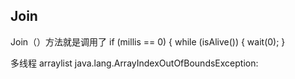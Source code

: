 ## Join
Join（）方法就是调用了
if (millis == 0) {
            while (isAlive()) {
                wait(0);
            }
            
多线程 arraylist
java.lang.ArrayIndexOutOfBoundsException:

